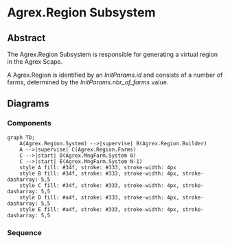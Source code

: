 # Agrex.Region Subsystem

## Abstract

The Agrex.Region Subsystem is responsible for generating a virtual region in the Agrex Scape.

A Agrex.Region is identified by an *InitParams.id* and consists of a number of farms, determined by the *InitParams.nbr_of_farms* value.

## **Diagrams**

### Components

```mermaid  
graph TD;
    A(Agrex.Region.System) -->|supervise| B(Agrex.Region.Builder)
    A -->|supervise| C(Agrex.Region.Farms)
    C -->|start| D(Agrex.MngFarm.System 0)
    C -->|start| E(Agrex.MngFarm.System N-1)
    style A fill: #34f, stroke: #333, stroke-width: 4px 
    style B fill: #34f, stroke: #333, stroke-width: 4px, stroke-dasharray: 5,5
    style C fill: #34f, stroke: #333, stroke-width: 4px, stroke-dasharray: 5,5
    style D fill: #a4f, stroke: #333, stroke-width: 4px, stroke-dasharray: 5,5
    style E fill: #a4f, stroke: #333, stroke-width: 4px, stroke-dasharray: 5,5

```

### Sequence

